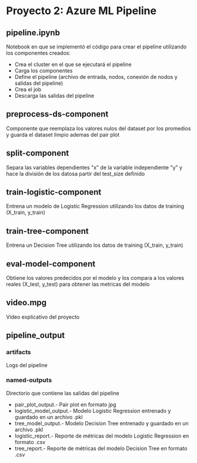 # Proyecto 2: Azure ML Pipeline

## pipeline.ipynb
Notebook en que se implementó el código para crear el pipeline utilizando los componentes creados:
* Crea el cluster en el que se ejecutará el pipeline
* Carga los componentes
* Define el pipeline (archivo de entrada, nodos, conexión de nodos y salidas del pipeline)
* Crea el job
* Descarga las salidas del pipeline

## preprocess-ds-component
Componente que reemplaza los valores nulos del dataset por los promedios y guarda el dataset limpio ademas del pair plot

## split-component
Separa las variables dependientes "x" de la variable independiente "y" y hace la división de los datosa partir del test_size definido

## train-logistic-component
Entrena un modelo de Logistic Regression utilizando los datos de training (X_train, y_train)

## train-tree-component
Entrena un Decision Tree utilizando los datos de training (X_train, y_train)

## eval-model-component
Obtiene los valores predecidos por el modelo y los compara a los valores reales (X_test, y_test) para obtener las metricas del modelo

## video.mpg
Video explicativo del proyecto

## pipeline_output
### artifacts
Logs del pipeline
### named-outputs
Directorio que contiene las salidas del pipeline
* pair_plot_output.- Pair plot en formato jpg
* logistic_model_output.- Modelo Logistic Regression entrenado y guardado en un archivo .pkl
* tree_model_output.- Modelo Decision Tree entrenado y guardado en un archivo .pkl
* logistic_report.- Reporte de métricas del modelo Logistic Regression en formato .csv
* tree_report.- Reporte de métricas del modelo Decision Tree en formato .csv